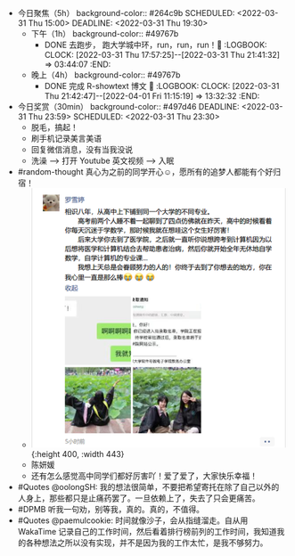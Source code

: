 - 今日聚焦（5h）
  background-color:: #264c9b
  SCHEDULED: <2022-03-31 Thu 15:00>
  DEADLINE: <2022-03-31 Thu 19:30>
	- 下午（1h）
	  background-color:: #49767b
		- DONE 去跑步， 跑大学城中环，run，run，run！🏃‍
		  :LOGBOOK:
		  CLOCK: [2022-03-31 Thu 17:57:25]--[2022-03-31 Thu 21:41:32] =>  03:44:07
		  :END:
	- 晚上（4h）
	  background-color:: #49767b
		- DONE 完成 R-showtext 博文 📃
		  :LOGBOOK:
		  CLOCK: [2022-03-31 Thu 21:42:47]--[2022-04-01 Fri 11:15:19] =>  13:32:32
		  :END:
- 今日奖赏（30min）
  background-color:: #497d46
  DEADLINE: <2022-03-31 Thu 23:59>
  SCHEDULED: <2022-03-31 Thu 23:30>
	- 脱毛，搞起！
	- 刷手机记录美言美语
	- 回复微信消息，没有当我没说
	- 洗澡 --> 打开 Youtube 英文视频 --> 入眠
- #random-thought 真心为之前的同学开心☺，愿所有的追梦人都能有个好归宿！
	- ![image.png](../assets/image_1648736994984_0.png){:height 400, :width 443}
	- 陈妍媛
	- 还有怎么感觉高中同学们都好厉害吖！爱了爱了，大家快乐幸福！
- #Quotes @oolongSH: 我的想法很简单，不要把希望寄托在除了自己以外的人身上，那些都只是止痛药罢了。一旦依赖上了，失去了只会更痛苦。
- #DPMB 听我一句劝，别等我，真的。真的，不值得。
- #Quotes @paemulcookie: 时间就像沙子，会从指缝溜走。自从用 WakaTime 记录自己的工作时间，然后看着排行榜前列的工作时间，我知道我的各种想法之所以没有实现，并不是因为我的工作太忙，是我不够努力。